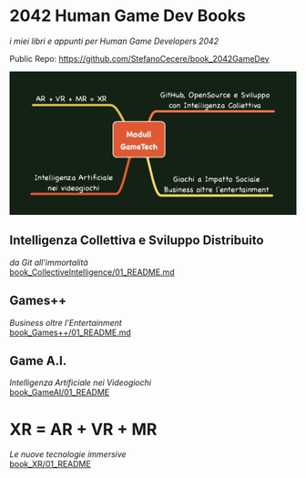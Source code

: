 # 2042 Human Game Dev Books
*i miei libri e appunti per Human Game Developers 2042*

Public Repo: <https://github.com/StefanoCecere/book_2042GameDev>

![](assets/corsi_gamedev.jpg)

## Intelligenza Collettiva e Sviluppo Distribuito
*da Git all'immortalità*  
[book_CollectiveIntelligence/01_README.md](book_CollectiveIntelligence/01_README.md)

## Games++
*Business oltre l’Entertainment*  
[book_Games++/01_README.md](book_Games++/01_README.md)

## Game A.I.
*Intelligenza Artificiale nei Videogiochi*  
[book_GameAI/01_README](book_GameAI/01_README.md)

# XR = AR + VR + MR
*Le nuove tecnologie immersive*  
[book_XR/01_README](book_XR/01_README.md)

